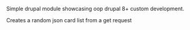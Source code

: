 Simple drupal module showcasing oop drupal 8+ custom development.

Creates a random json card list from a get request
